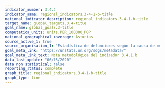 ```yaml
---
indicator_number: 3.4.1
indicator_name: regional_indicators.3-4-1-b-title
national_indicator_description: regional_indicators.3-4-1-b-title
target_name: global_targets.3.4-title
goal_name: global_goals.3-title
computation_units: units.PER_100000_POP
national_geographical_coverage: Asturias
source_active_1: true
source_organisation_1: "Estadística de defunciones según la causa de muerte, INE"
goal_meta_link: "https://unstats.un.org/sdgs/metadata/"
goal_meta_link_text: Nota metodológica del indicador 3.4.1.b
data_last_update: "06/05/2020"
data_non_statistical: false
reporting_status: complete
graph_title: regional_indicators.3-4-1-b-title
graph_type: line
---
```

